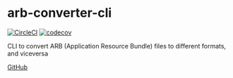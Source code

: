 # arb-converter-cli

[![CircleCI](https://circleci.com/gh/bmw-tech/arb-converter-cli/tree/master.svg?style=svg)](https://circleci.com/gh/bmw-tech/arb-converter-cli/tree/master)
[![codecov](https://codecov.io/gh/bmw-tech/arb-converter-cli/branch/master/graph/badge.svg)](https://codecov.io/gh/bmw-tech/arb-converter-cli)

CLI to convert ARB (Application Resource Bundle) files to different formats, and viceversa

[GitHub](https://github.com/bmw-tech/arb-converter-cli/)